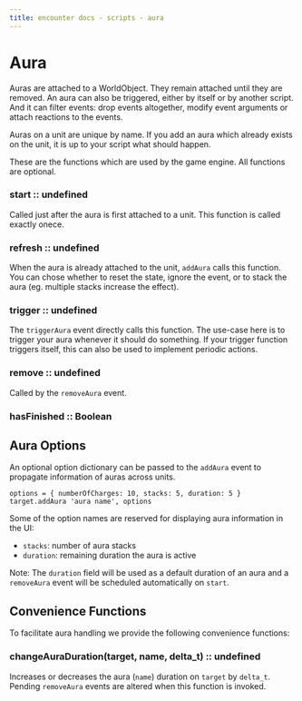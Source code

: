 ```yaml
---
title: encounter docs - scripts - aura
---
```


# Aura

Auras are attached to a WorldObject. They remain attached until they are
removed. An aura can also be triggered, either by itself or by another script.
And it can filter events: drop events altogether, modify event arguments or
attach reactions to the events.

Auras on a unit are unique by name. If you add an aura which already exists
on the unit, it is up to your script what should happen.

These are the functions which are used by the game engine. All functions are
optional.


### start :: undefined

Called just after the aura is first attached to a unit. This function is called
exactly onece.


### refresh :: undefined

When the aura is already attached to the unit, `addAura` calls this function.
You can chose whether to reset the state, ignore the event, or to stack the
aura (eg. multiple stacks increase the effect).


### trigger :: undefined

The `triggerAura` event directly calls this function. The use-case here is to
trigger your aura whenever it should do something. If your trigger function
triggers itself, this can also be used to implement periodic actions.


### remove :: undefined

Called by the `removeAura` event.


### hasFinished :: Boolean



## Aura Options

An optional option dictionary can be passed to the `addAura` event to propagate
information of auras across units.

    options = { numberOfCharges: 10, stacks: 5, duration: 5 }
    target.addAura 'aura name', options

Some of the option names are reserved for displaying aura information in the
UI:

* `stacks`: number of aura stacks
* `duration`: remaining duration the aura is active

Note: The `duration` field will be used as a default duration of an aura and a
`removeAura` event will be scheduled automatically on `start`.


## Convenience Functions

To facilitate aura handling we provide the following convenience functions:

### changeAuraDuration(target, name, delta_t) :: undefined

Increases or decreases the aura (`name`) duration on `target` by `delta_t`.
Pending `removeAura` events are altered when this function is invoked.



